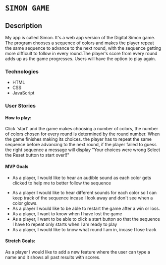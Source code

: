 # `SIMON GAME`

## Description

My app is called Simon. It's a web app version of the Digital Simon game. The program chooses a sequence of colors and makes the player repeat the same sequence to advance to the next round, with the sequence getting more difficult to follow in every round.The player's score from every round adds up as the game progresses. Users will have the option to play again.

### Technologies

- HTML
- CSS
- JavaScript

### User Stories

#### How to play:

Click 'start' and the game makes choosing a number of colors, the number of colors chosen for every round is determined by the round number. When the game finishes making its choices. the player has to repeat the same sequence before advancing to the next round, if the player failed to guess the right sequence a message will display
"Your choices were wrong Select the Reset button to start over!!"

#### MVP Goals

- As a player, I would like to hear an audible sound as each color gets clicked to help me to better follow the sequence

* As a player I would like to hear different sounds for each color so I can keep track of the sequence incase I look away and don't see when a color glows.
* As a player I would like to be able to restart the game after a win or loss.
* As a player, I want to know when I have lost the game
* As a player, I want to be able to click a start button so that the sequence I have to repeat only starts when I am ready to play
* As a player, I would like to know what round I am in, incase I lose track

#### Stretch Goals:

As a player I would like to add a new feature where the user can type a name and it shows all past results with scores.

